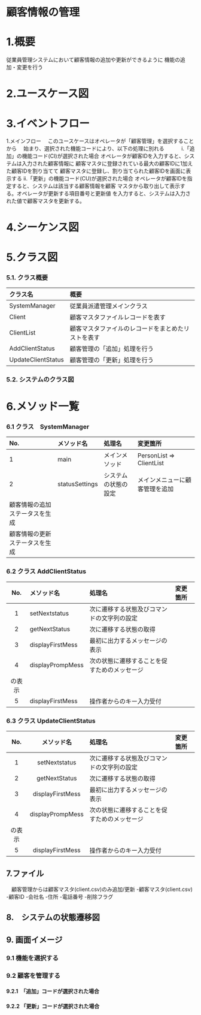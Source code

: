 # 顧客情報の管理

# 1.概要

従業員管理システムにおいて顧客情報の追加や更新ができるように
機能の追加・変更を行う

# 2.ユースケース図


# 3.イベントフロー

1.メインフロー
　このユースケースはオペレータが「顧客管理」を選択することから
　始まり、選択された機能コードにより、以下の処理に別れる
　　　i.「追加」の機能コード(CI)が選択された場合
	オペレータが顧客IDを入力すると、システムは入力された顧客情報に
	顧客マスタに登録されている最大の顧客IDに1加えた顧客IDを割り当てて
	顧客マスタに登録し、割り当てられた顧客IDを画面に表示する
     ii.「更新」の機能コード(CU)が選択された場合
     	オペレータが顧客IDを指定すると、システムは該当する顧客情報を顧客
	マスタから取り出して表示する。オペレータが更新する項目番号と更新値
	を入力すると、システムは入力された値で顧客マスタを更新する。

# 4.シーケンス図

# 5.クラス図

### 5.1. クラス概要

|クラス名|概要|
|:-------|:---|
|SystemManager|従業員派遣管理メインクラス|
|Client|顧客マスタファイルレコードを表す|
|ClientList|顧客マスタファイルのレコードをまとめたリストを表す|
|AddClientStatus|顧客管理の「追加」処理を行う|
|UpdateClientStatus|顧客管理の「更新」処理を行う|

### 5.2. システムのクラス図

# 6.メソッド一覧

### 6.1 クラス　SystemManager
|No.|メソッド名|処理名|変更箇所|
|:--|:---------|:-----|:-------|
|1|main|メインメソッド|PersonList => ClientList|
|2|statusSettings|システムの状態の設定|メインメニューに顧客管理を追加
|顧客情報の追加ステータスを生成|
|顧客情報の更新ステータスを生成|

### 6.2 クラス AddClientStatus
|No.|メソッド名|処理名|変更箇所|
|:-:|:---------|:-----|:-------|
|1|setNextstatus|次に遷移する状態及びコマンドの文字列の設定| |
|2|getNextStatus|次に遷移する状態の取得| |
|3|displayFirstMess|最初に出力するメッセージの表示| |
|4|displayPrompMess|次の状態に遷移することを促すためのメッセージ
の表示| |
|5|displayFirstMess|操作者からのキー入力受付| |

### 6.3 クラス UpdateClientStatus
|No.|メソッド名|処理名|変更箇所|
|:-:|:--------:|:-----|:-------|
|1|setNextstatus|次に遷移する状態及びコマンドの文字列の設定| |
|2|getNextStatus|次に遷移する状態の取得| |
|3|displayFirstMess|最初に出力するメッセージの表示| |
|4|displayPrompMess|次の状態に遷移することを促すためのメッセージ<br />
の表示| |
|5|displayFirstMess|操作者からのキー入力受付| |

## 7.ファイル
　顧客管理からは顧客マスタ(client.csv)のみ追加/更新
  -顧客マスタ(client.csv)
  	-顧客ID
	-会社名
	-住所
	-電話番号
	-削除フラグ

## 8.　システムの状態遷移図

## 9. 画面イメージ

### 9.1 機能を選択する

### 9.2 顧客を管理する

#### 9.2.1　「追加」コードが選択された場合

#### 9.2.2  「更新」コードが選択された場合

